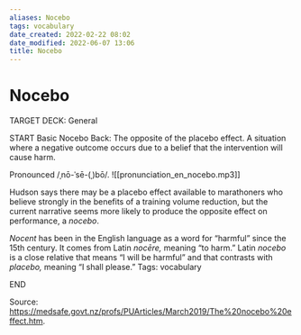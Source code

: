 ```yaml
---
aliases: Nocebo
tags: vocabulary
date_created: 2022-02-22 08:02
date_modified: 2022-06-07 13:06
title: Nocebo
---
```


# Nocebo

TARGET DECK: General

START
Basic
Nocebo
Back: The opposite of the placebo effect. A situation where a negative outcome occurs due to a belief that the intervention will cause harm.

Pronounced /ˌnō-ˈsē-(ˌ)bō/.
![[pronunciation_en_nocebo.mp3]]

Hudson says there may be a placebo effect available to marathoners who believe strongly in the benefits of a training volume reduction, but the current narrative seems more likely to produce the opposite effect on performance, a _nocebo_.

_Nocent_ has been in the English language as a word for “harmful” since the 15th century. It comes from Latin _nocēre,_ meaning “to harm.” Latin _nocebo_ is a close relative that means “I will be harmful” and that contrasts with _placebo,_ meaning “I shall please.”
Tags: vocabulary

END

Source: https://medsafe.govt.nz/profs/PUArticles/March2019/The%20nocebo%20effect.htm.
